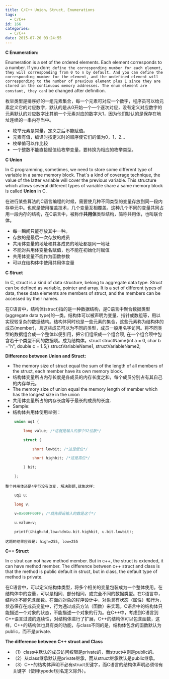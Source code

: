```yaml
---
title: C/C++ Union，Struct, Enumerations
tags:
  - C/C++
id: 166
categories:
  - C/C++
date: 2015-07-20 03:24:55
---
```


**C Enumeration:**

Enumeration is a set of the ordered elements. Each element corresponds to a number. If you don`t define the corresponding number for each element, they will corresponding from 0 to n by default. And you can define the corresponding number for the element, and the undefined element will corresponding to the number of previous element plus 1 since they are stored in the continuous memory addresses. The enum element are constant, they can`t be changed after definition.

枚举类型是排序好的一组元素集合，每一个元素可对应一个数字，程序员可以给元素定义它的对应数字，默认的是从0开始一个一个逐次对应，没有定义对应数字的元素默认的对应数字比其前一个元素对应的数字大1，因为他们默认的是保存在地址连续的一串内存当中。

*   枚举元素是常量，定义之后不能赋值。
*   元素有值，编译时按定义时的顺序使它们的值为0，1，2...
*   枚举值可以作比较
*   一个整数不能直接赋值给枚举变量，要转换为相应的枚举类型。

**C Union**

In C programming, sometimes, we need to store some different type of variable in a same memory block. That`s a kind of coverage technique, the value of the latter variable will cover the previous variable. This structure which allows several different types of variable share a same memory block is called **Union** in C.

在进行某些算法的C语言编程的时候，需要使几种不同类型的变量存放到同一段内存单元中。也就是使用覆盖技术，几个变量互相覆盖。这种几个不同的变量共同占用一段内存的结构，在C语言中，被称作**共用体**类型结构，简称共用体，也叫联合体。

*   每一瞬间只能存放其中一种。
*   存放的是最后一次存放的成员
*   共用体变量的地址和其各成员的地址都是同一地址
*   不能对共用体变量名赋值，也不能在初始化时赋值
*   共用体变量不能作为函数参数
*   可以在结构体中使用共用体变量

**C Struct**

In C, struct is a kind of data structure, belong to aggregate data type. Struct can be defined as variable, pointer and array. It is a set of different types of data, these data elements are members of struct, and the members can be accessed by their names.

在C语言中，结构体(struct)指的是一种数据结构，是C语言中聚合数据类型(aggregate data type)的一类。结构体可以被声明为变量、指针或数组等，用以实现较复杂的数据结构。结构体同时也是一些元素的集合，这些元素称为结构体的成员(member)，且这些成员可以为不同的类型，成员一般用名字访问。将不同类型的数据组合成一个整体以便引用，把它们组织成一个组合项, 在一个组合项中包含若干个类型不同的数据项。成为结构体。struct structName{int a = 0, char b =&quot;h&quot;, double c = 1.5;} structVariableName1, structVariableName2;

**Difference between Union and Struct:**

*   The memory size of struct equal the sum of the length of all members of the struct, each member have its own memory block.
*   结构体变量所占内存长度是各成员的内存长度之和，每个成员分别占有其自己的内存单元。
*   The memory size of union equal the memory length of member which has the longest size in the union
*   共用体变量所占的内存长度等于最长的成员的长度.
*   Sample:
*   结构体共用体使用举例：

```C++
	union uq1 {

		long value; /*这就是输入的那个32位数*/

		struct {

			short lowbit; /*这是低位*/

			short highbit; /*这是高位*/

		} bit;

	};
```

	整个共用体还是4字节没有改变. 解决那题,就象这样:

```C++
	uq1 u;

	long v;

	v=0x00FF00FF; /*就先假设输入的数是这个*/

	u.value=v;

	printf(&high=%d,low=%dn&u.bit.highbit, u.bit.lowbit);
```

	这题的结果应该是: high=255, low=255

**C++ Struct**

In c strut can not have method member. But in c++, the struct is extended, it can have method member. The difference between c++ struct and class is that the method is public default in struct, but in class, the default type of method is private.

在C语言中，可以定义结构体类型，将多个相关的变量包装成为一个整体使用。在结构体中的变量，可以是相同、部分相同，或完全不同的数据类型。在C语言中，结构体不能包含函数。在面向对象的程序设计中，对象具有状态（属性）和行为，状态保存在成员变量中，行为通过成员方法（函数）来实现。C语言中的结构体只能描述一个对象的状态，不能描述一个对象的行为。在C++中，考虑到C语言到C++语言过渡的连续性，对结构体进行了扩展，C++的结构体可以包含函数，这样，C++的结构体也具有类的功能，与class不同的是，结构体包含的函数默认为public，而不是private.

**The difference between C++ struct and Class**

*   （1）class中默认的成员访问权限是private的，而struct中则是public的。
*   （2）从class继承默认是private继承，而从struct继承默认是public继承。
*   （3）C++的结构体声明不必有struct关键字，而C语言的结构体声明必须带有关键字（使用typedef别名定义除外）。